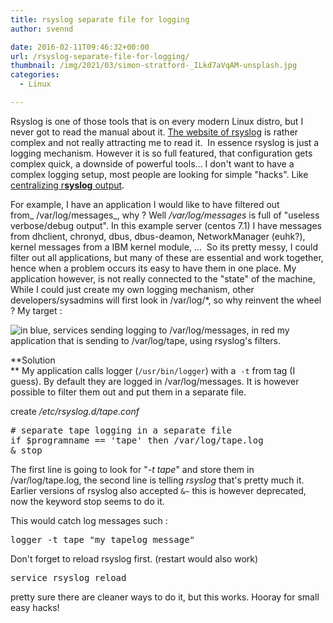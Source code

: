 ```yaml
---
title: rsyslog separate file for logging
author: svennd

date: 2016-02-11T09:46:32+00:00
url: /rsyslog-separate-file-for-logging/
thumbnail: /img/2021/03/simon-stratford-_ILkd7aVqAM-unsplash.jpg
categories:
  - Linux

---
```

Rsyslog is one of those tools that is on every modern Linux distro, but I never got to read the manual about it. [The website of rsyslog][1] is rather complex and not really attracting me to read it.  In essence rsyslog is just a logging mechanism. However it is so full featured, that configuration gets complex quick, a downside of powerful tools... I don't want to have a complex logging setup, most people are looking for simple "hacks". Like [centralizing r**syslog** output][2].

For example, I have an application I would like to have filtered out from_ /var/log/messages_, why ? Well _/var/log/messages_ is full of "useless verbose/debug output". In this example server (centos 7.1) I have messages from dhclient, chronyd, dbus, dbus-deamon, NetworkManager (euhk?), kernel messages from a IBM kernel module, ...  So its pretty messy, I could filter out all applications, but many of these are essential and work together, hence when a problem occurs its easy to have them in one place. My application however, is not really connected to the "state" of the machine, While I could just create my own logging mechanism, other developers/sysadmins will first look in /var/log/*, so why reinvent the wheel ? My target :

  ![in blue, services sending logging to /var/log/messages, in red my application that is sending to /var/log/tape, using rsyslog's filters.](/img//2015/07/25446912-1.png)
  

**Solution  
** My application calls logger (<code class="EnlighterJSRAW" data-enlighter-language="null">/usr/bin/logger</code>) with a  <code class="EnlighterJSRAW" data-enlighter-language="null">-t</code> from tag (I guess). By default they are logged in /var/log/messages. It is however possible to filter them out and put them in a separate file.

create _/etc/rsyslog.d/tape.conf_

<pre># separate tape logging in a separate file
if $programname == 'tape' then /var/log/tape.log
& stop
</pre>

The first line is going to look for "_-t tape_" and store them in /var/log/tape.log, the second line is telling _rsyslog_ that's pretty much it. Earlier versions of rsyslog also accepted <code class="EnlighterJSRAW" data-enlighter-language="null">&~</code> this is however deprecated, now the keyword stop seems to do it.

This would catch log messages such :

<pre>logger -t tape "my tapelog message"</pre>

Don't forget to reload rsyslog first. (restart would also work)

<pre>service rsyslog reload</pre>

pretty sure there are cleaner ways to do it, but this works. Hooray for small easy hacks!

 [1]: https://www.rsyslog.com/guides/
 [2]: https://www.svennd.be/setup-central-syslog-server-on-centos-7/
